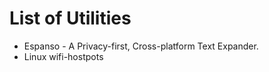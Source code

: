 # List of Utilities 
* Espanso - A Privacy-first, Cross-platform Text Expander.
* Linux wifi-hostpots
